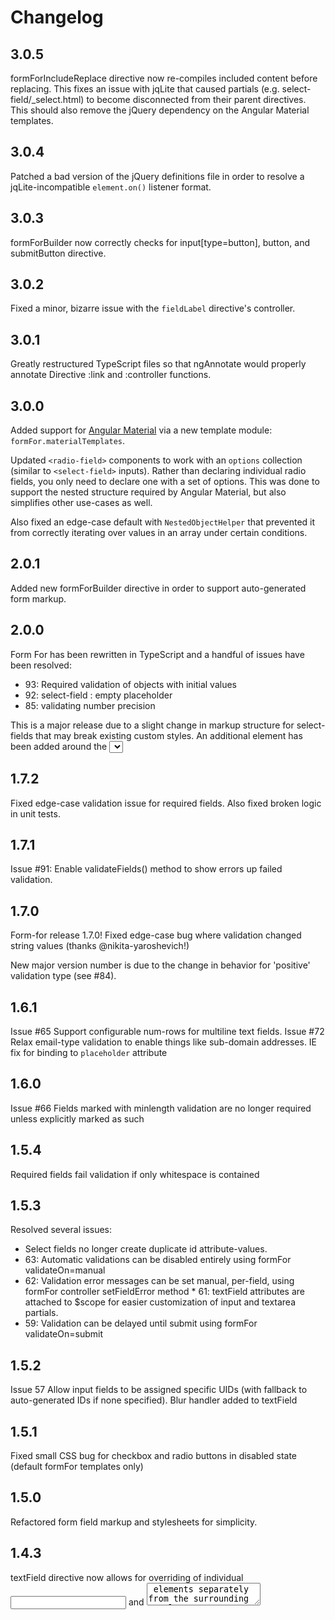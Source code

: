 # Changelog

## 3.0.5
formForIncludeReplace directive now re-compiles included content before replacing. This fixes an issue with jqLite that caused partials (e.g. select-field/_select.html) to become disconnected from their parent directives. This should also remove the jQuery dependency on the Angular Material templates.

## 3.0.4
Patched a bad version of the jQuery definitions file in order to resolve a jqLite-incompatible `element.on()` listener format.

## 3.0.3
formForBuilder now correctly checks for input[type=button], button, and submitButton directive.

## 3.0.2
Fixed a minor, bizarre issue with the `fieldLabel` directive's controller.

## 3.0.1
Greatly restructured TypeScript files so that ngAnnotate would properly annotate Directive :link and :controller functions.

## 3.0.0
Added support for [Angular Material](https://material.angularjs.org/#/) via a new template module: `formFor.materialTemplates`.

Updated `<radio-field>` components to work with an `options` collection (similar to `<select-field>` inputs).
Rather than declaring individual radio fields, you only need to declare one with a set of options.
This was done to support the nested structure required by Angular Material, but also simplifies other use-cases as well.

Also fixed an edge-case default with `NestedObjectHelper` that prevented it from correctly iterating over values in an array under certain conditions.

## 2.0.1
Added new formForBuilder directive in order to support auto-generated form markup.

## 2.0.0
Form For has been rewritten in TypeScript and a handful of issues have been resolved:

* 93: Required validation of objects with initial values
* 92: select-field : empty placeholder
* 85: validating number precision

This is a major release due to a slight change in markup structure for select-fields that may break existing custom styles. An additional <span> element has been added around the <select> inputs.

## 1.7.2
Fixed edge-case validation issue for required fields. Also fixed broken logic in unit tests.

## 1.7.1
Issue #91: Enable validateFields() method to show errors up failed validation.

## 1.7.0
Form-for release 1.7.0!
Fixed edge-case bug where validation changed string values (thanks @nikita-yaroshevich!)

New major version number is due to the change in behavior for 'positive' validation type (see #84).

## 1.6.1
Issue #65 Support configurable num-rows for multiline text fields.
Issue #72 Relax email-type validation to enable things like sub-domain addresses.
IE fix for binding to `placeholder` attribute

## 1.6.0
Issue #66 Fields marked with minlength validation are no longer required unless explicitly marked as such

## 1.5.4
Required fields fail validation if only whitespace is contained

## 1.5.3
Resolved several issues:
* Select fields no longer create duplicate id attribute-values.
* 63: Automatic validations can be disabled entirely using formFor validateOn=manual
* 62: Validation error messages can be set manual, per-field, using formFor controller setFieldError method
* 61: textField attributes are attached to $scope for easier customization of input and textarea partials.
* 59: Validation can be delayed until submit using formFor validateOn=submit

## 1.5.2
Issue 57 Allow input fields to be assigned specific UIDs (with fallback to auto-generated IDs if none specified).
Blur handler added to textField

## 1.5.1
Fixed small CSS bug for checkbox and radio buttons in disabled state (default formFor templates only)

## 1.5.0
Refactored form field markup and stylesheets for simplicity.

## 1.4.3
textField directive now allows for overriding of individual <input> and <textarea> elements separately from the surrounding template.
Validation 'types' no longer require values.

## 1.4.2
Removed jQuery dependency.
Field labels now support dynamic values.

## 1.4.1
Minor style tweaks, mostly around the <select-field> element.

## 1.4.0
Updated form markup for greate WCAG compliance. Followed very helpful guidance set forth in deque.com blog post ~ http://www.deque.com/blog/accessible-client-side-form-validation-html5/. Select fields are the most impacted, as they now use native <select> menus instead of styled drop-downs. All input elements should now be attributed with aria-labelledby, aria-describedby, and aria-invalid attributes.

## 1.3.3
formFor correct initializes fields in a disabled state if the form has been disabled to start. (issue #44)

## 1.3.2
Fixed small styling issue with filtered <select-field> directives in the default template module

## 1.3.1
Fixed small issue in default template where keydown ENTER events were being picked up by <select> field toggle button as click events. Added type='button' attribute.

## 1.3.0
Separated template HTML into separate modules for bootstrap and default. Also added improved support for tabbing and keyboard navigation (particularly regarding select menus). Removed the type-ahead field.

## 1.2.16
Select field directions may now be configured to drop in a specific direction: up, down, or auto. If auto, fields will drop based on their position within the viewport and a maxheight (currently hard-coded to 200).

## 1.2.15
Better handling of invalid, valid, and pristine icon states for fields that have been reset via formForController.resetField or formForController.resetFields/resetErrors.

## 1.2.14
Allow users to manually validate and reset validation errors on a per-field basis

## 1.2.13
Select-field's loading indicator can now be overriden with a template independently of select field's own template. New template is named select-field-loading-indicator.

## 1.2.12
Add option to prevent default selection of first option in options Array for selectFields.
Also fixed disabled style for disabled selectFields.

## 1.2.11
formForDebounce directive now supports IE8 by falling back to 'keydown' and 'paste' events if no 'input' event is available.

## 1.2.10
Added support for dynamic icons: pristine, valid, invalid.

## 1.2.8
Properly cleaning up after collection fields are unregistered to prevent false-positives on subsequent form validations.

This is a re-release of 1.2.7 in order to address the accidental debugger statement included in that release. NPM no longer allows force publishing on top of a bad release, so that release will be taken down.

## 1.2.5
Issue #28 Optional validation failure handler.
Issue #29 Add standard field-error component for easier template overrides.

## 1.2.4
Fixed a small bug in <select-field> that caused a default value not to be selected for non-allow-true fields with async loaded options.

## 1.2.3
Issue #27 individual fields 'disable' attribute 2-way bindable to support updates.
Also improved select-field UI when in its disabled state.

## 1.2.2
Radio fields with integer or false (boolean) values correctly evaled against strings containing same values.

## 1.2.1
Fixed slight error that prevented 'required' labels from being shown for forms configured via a 'service'

## 1.2.0
formFor now supports collections (and validations on collections as well as individual items within the collection).

## 1.1.11
Add annotations to support formFor compression. Also add minified version of formFor as part of dist.

## 1.1.10
Added support for auto-generating labels based on attribute names (issue #12). This feature can be turned off and on via FormForConfiguration.enableAutoLabels / FormForConfiguration.disableAutoLabels

## 1.1.9
* typeAhead fields now correctly reset model.bindable to null if options are deselected.
* Resolves #15 FormForConfiguration can now be used to globally enable 'required' field labels for fields that are required. Required label is only shown for select, type-ahead, and text inputs. (Checkboxes and radio fields look too busy with this label.)
* Resolves #10 textField icons can now broadcast click events via iconAfterClicked and iconBeforeClicked. Focus also buckets through an event.

## 1.1.8
Default values set and displayed correctly for selectField and typeAheadField components. (Resolves Issue #9.)

## 1.1.7
Removed Lodash requirement (see issue #8).

## 1.1.6
Select-field keyboard navigation.

* Tweaked styles slightly
* Added keyboard navigation to select field (up/down arrow to toggle selection, enter to confirm, esc to cancel)
* Type ahead pulls default debounce from FormForConfiguration service

## 1.1.5
Hardened up handling of typeahead fields with field names other than default

## 1.1.4
* Fixed filter text input at the top of the drop-down with scrollable contents underneath (better user experience)
* Added support for custom validation functions to throw errors (with error messages) or default objects with overrides of the default custom validation error message.
* Added type-ahead field, based on Angular's Bootstrap directive.

## 1.1.3
selectField directive now supports filtering (including potentially async)
Custom elements declare CSS display types.
Switched to angular.bind(this, func) away from Function.prototype.bind to help ease IE8 support.
Custom validations support truthy/falsy values now as per request from user.

## 1.1.2
Add new validation 'type' which supports integers, numbers, positive/negative values, and emails.
Fixed vertical alignment of help icon for formFor (non Bootstrap) styles.
Resolved issue:

* 3: In a select field, clicking on the label or help icon opens the select dropdown
* 4: Add autofocus attribute to focus on text input directive
* 5: Better handle invalid custo validation functions

## 1.1.1
Improved border colors for default, selected, and errored states.
Fixed Bootstrap input-group bug as reported in issue #2

## 1.1.0
Release 1.1.0 addresses the following features:

* Build on Bootstrap styles by default for easier integration (see issue #1). Now you can use either Bootstrap or custom formFor styles.
* Update <select-field> to more gracefully handle async-loaded options via $watch instead of warning.
* Allow <select-field> option keys to be overridden (instead of requiring value and label).
* Get rid of replace:true since it’s deprecated.
* FormForConfiguration service allows custom overrides for default error messages

## 1.0.4
Guard against edge-case for form-data that is not pre-initialized. This way we don't show validation errors when a user blurs an input (aka when ngModel lazily initializes the attribute.

## 1.0.3
Added some more default styling after trying out in a sandboxed (Plnkr) environment

## 1.0.2
Changed span to div ing input-field templates for easier styling

## 1.0.1
Replaced form.submit() with form.on('submit') to be more jQlite-friendly

## 1.0.0
First release of Angular formFor directive.